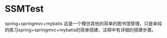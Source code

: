# SSMTest
spring+springmvc+mybatis
这是一个模仿其他的简单的图书馆管理，只是单纯的练习spring+springmvc+mybatis的简单搭建，注释中有详细的搭建步骤。


